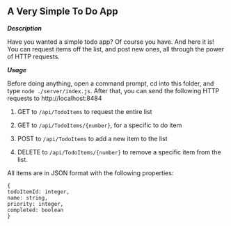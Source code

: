 ## A Very Simple To Do App

***Description***

Have you wanted a simple todo app? Of course you have. And here it is! You can request items off the list, and post new ones, all through the power of HTTP requests.

***Usage***

Before doing anything, open a command prompt, cd into this folder, and type `node ./server/index.js`. After that, you can send the following HTTP requests to http://localhost:8484

1. GET to `/api/TodoItems` to request the entire list

2. GET to `/api/TodoItems/{number}`, for a specific to do item

3. POST to `/api/TodoItems` to add a new item to the list

4. DELETE to `/api/TodoItems/{number}` to remove a specific item from the list.

All items are in JSON format with the following properties:

    {
    todoItemId: integer,
    name: string,
    priority: integer,
    completed: boolean
    }
